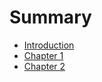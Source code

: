 # Summary

* [Introduction](README.md)
* [Chapter 1](Chapter_01/chapter-1.md)
* [Chapter 2](chapter-2.md)


